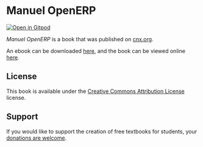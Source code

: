 # Manuel OpenERP

[![Open in Gitpod](https://gitpod.io/button/open-in-gitpod.svg)](https://gitpod.io/from-referrer/)

_Manuel OpenERP_ is a book that was published on [cnx.org](https://cnx.org/).

An ebook can be downloaded [here](https://github.com/cnx-user-books/cnxbook-manuel-openerp/releases/latest), and the book can be viewed online [here](https://github.com/cnx-user-books/cnxbook-manuel-openerp/releases/latest).

## License
This book is available under the [Creative Commons Attribution License](./LICENSE) license.

## Support
If you would like to support the creation of free textbooks for students, your [donations are welcome](https://riceconnect.rice.edu/donation/support-openstax-banner).

